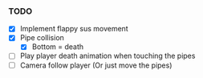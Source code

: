 ### TODO

- [X] Implement flappy sus movement
- [X] Pipe collision
  - [X] Bottom = death
- [ ] Play player death animation when touching the pipes
- [ ] Camera follow player (Or just move the pipes)